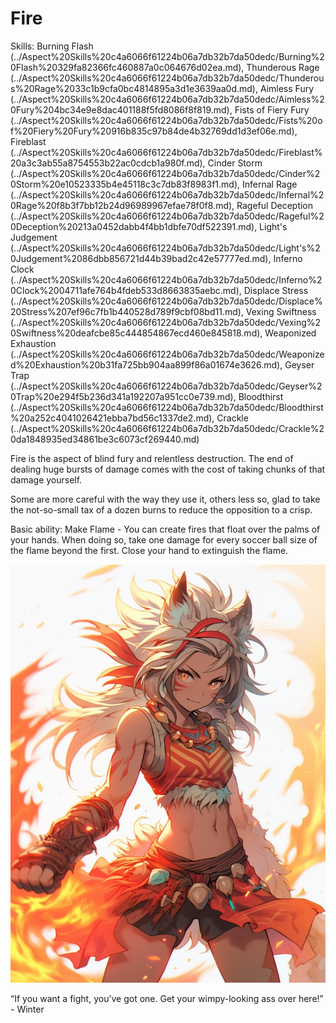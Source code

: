 # Fire

Skills: Burning Flash (../Aspect%20Skills%20c4a6066f61224b06a7db32b7da50dedc/Burning%20Flash%20329fa82366fc460887a0c064676d02ea.md), Thunderous Rage (../Aspect%20Skills%20c4a6066f61224b06a7db32b7da50dedc/Thunderous%20Rage%2033c1b9cfa0bc4814895a3d1e3639aa0d.md), Aimless Fury (../Aspect%20Skills%20c4a6066f61224b06a7db32b7da50dedc/Aimless%20Fury%204bc34e9e8dac401188f5fd8086f8f819.md), Fists of Fiery Fury (../Aspect%20Skills%20c4a6066f61224b06a7db32b7da50dedc/Fists%20of%20Fiery%20Fury%20916b835c97b84de4b32769dd1d3ef06e.md), Fireblast (../Aspect%20Skills%20c4a6066f61224b06a7db32b7da50dedc/Fireblast%20a3c3ab55a8754553b22ac0cdcb1a980f.md), Cinder Storm (../Aspect%20Skills%20c4a6066f61224b06a7db32b7da50dedc/Cinder%20Storm%20e10523335b4e45118c3c7db83f8983f1.md), Infernal Rage (../Aspect%20Skills%20c4a6066f61224b06a7db32b7da50dedc/Infernal%20Rage%20f8b3f7bb12b24d96989967efae78f0f8.md), Rageful Deception (../Aspect%20Skills%20c4a6066f61224b06a7db32b7da50dedc/Rageful%20Deception%20213a0452dabb4f4bb1dbfe70df522391.md), Light's Judgement (../Aspect%20Skills%20c4a6066f61224b06a7db32b7da50dedc/Light's%20Judgement%2086dbb856721d44b39bad2c42e57777ed.md), Inferno Clock  (../Aspect%20Skills%20c4a6066f61224b06a7db32b7da50dedc/Inferno%20Clock%2004711afe764b4fdeb533d8663835aebc.md), Displace Stress (../Aspect%20Skills%20c4a6066f61224b06a7db32b7da50dedc/Displace%20Stress%207ef96c7fb1b440528d789f9cbf08bd11.md), Vexing Swiftness (../Aspect%20Skills%20c4a6066f61224b06a7db32b7da50dedc/Vexing%20Swiftness%20deafcbe85c444854867ecd460e845818.md), Weaponized Exhaustion (../Aspect%20Skills%20c4a6066f61224b06a7db32b7da50dedc/Weaponized%20Exhaustion%20b31fa725bb904aa899f86a01674e3626.md), Geyser Trap (../Aspect%20Skills%20c4a6066f61224b06a7db32b7da50dedc/Geyser%20Trap%20e294f5b236d341a192207a951cc0e739.md), Bloodthirst (../Aspect%20Skills%20c4a6066f61224b06a7db32b7da50dedc/Bloodthirst%20a252c4041026421ebba7bd56c1337de2.md), Crackle (../Aspect%20Skills%20c4a6066f61224b06a7db32b7da50dedc/Crackle%20da1848935ed34861be3c6073cf269440.md)

Fire is the aspect of blind fury and relentless destruction. The end of dealing huge bursts of damage comes with the cost of taking chunks of that damage yourself.

Some are more careful with the way they use it, others less so, glad to take the not-so-small tax of a dozen burns to reduce the opposition to a crisp.

Basic ability: Make Flame - You can create fires that float over the palms of your hands. When doing so, take one damage for every soccer ball size of the flame beyond the first. Close your hand to extinguish the flame.

![“If you want a fight, you’ve got one. Get your wimpy-looking ass over here!” - Winter](Fire%20a04ec0845dfe481ea115e32bdd44fa14/winter.webp)

“If you want a fight, you’ve got one. Get your wimpy-looking ass over here!” - Winter